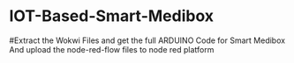 # IOT-Based-Smart-Medibox
#Extract the Wokwi Files and get the full ARDUINO Code for Smart Medibox And upload the node-red-flow files to node red platform
